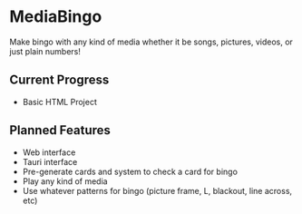 # MediaBingo
Make bingo with any kind of media whether it be songs, pictures, videos, or just plain numbers!

## Current Progress
- Basic HTML Project

## Planned Features
- Web interface
- Tauri interface
- Pre-generate cards and system to check a card for bingo
- Play any kind of media
- Use whatever patterns for bingo (picture frame, L, blackout, line across, etc)